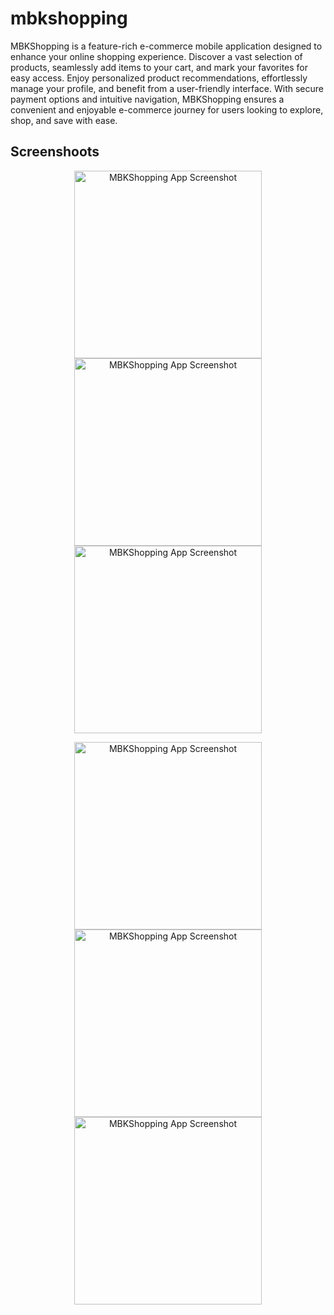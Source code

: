 # mbkshopping

MBKShopping is a feature-rich e-commerce mobile application designed to enhance your online shopping experience. Discover a vast selection of products, seamlessly add items to your cart, and mark your favorites for easy access. Enjoy personalized product recommendations, effortlessly manage your profile, and benefit from a user-friendly interface. With secure payment options and intuitive navigation, MBKShopping ensures a convenient and enjoyable e-commerce journey for users looking to explore, shop, and save with ease.

## Screenshoots
<p align="center">
<img src="assets/1577120B-2F86-47D5-8793-BD6828033A50.jpeg" alt="MBKShopping App Screenshot" width="300"/>
<img src="assets/3FA97785-0AD1-4E31-B8CA-C00FA98FB2F4.jpeg" alt="MBKShopping App Screenshot" width="300"/>
<img src="assets/FEBFD083-A585-4C08-A8EE-B32375E48B4E.jpeg" alt="MBKShopping App Screenshot" width="300"/>
</p>
<p align="center">
<img src="assets/1577120B-2F86-47D5-8793-BD6828033A50.jpeg" alt="MBKShopping App Screenshot" width="300"/>
<img src="assets/3FA97785-0AD1-4E31-B8CA-C00FA98FB2F4.jpeg" alt="MBKShopping App Screenshot" width="300"/>
<img src="assets/76B17643-483D-4702-8784-08463E7A4587.jpeg" alt="MBKShopping App Screenshot" width="300"/>

</p>
